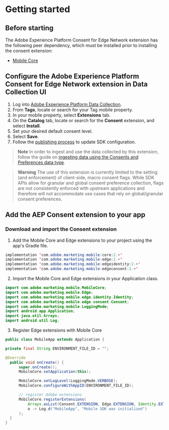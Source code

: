 # Getting started

## Before starting

The Adobe Experience Platform Consent for Edge Network extension has the following peer dependency, which must be installed prior to installing the consent extension:
- [Mobile Core](https://developer.adobe.com/client-sdks/documentation/mobile-core)

## Configure the Adobe Experience Platform Consent for Edge Network extension in Data Collection UI
1. Log into [Adobe Experience Platform Data Collection](https://experience.adobe.com/data-collection).
2. From **Tags**, locate or search for your Tag mobile property.
3. In your mobile property, select **Extensions** tab.
4. On the **Catalog** tab, locate or search for the **Consent** extension, and select **Install**.
5. Set your desired default consent level.
6. Select **Save**.
7. Follow the [publishing process](https://developer.adobe.com/client-sdks/documentation/getting-started/create-a-mobile-property/#publish-the-configuration) to update SDK configuration.

> **Note**
> In order to ingest and use the data collected by this extension, follow the guide on [ingesting data using the Consents and Preferences data type](https://experienceleague.adobe.com/docs/experience-platform/xdm/data-types/consents.html#ingest).

> **Warning**
> The use of this extension is currently limited to the setting (and enforcement) of client-side, macro consent flags. While SDK APIs allow for granular and global consent preference collection, flags are not consistently enforced with upstream applications and therefore will not accommodate use cases that rely on global/granular consent preferences.

## Add the AEP Consent extension to your app

### Download and import the Consent extension

1. Add the Mobile Core and Edge extensions to your project using the app's Gradle file.

  ```java
implementation 'com.adobe.marketing.mobile:core:2.+'
implementation 'com.adobe.marketing.mobile:edge:2.+'
implementation 'com.adobe.marketing.mobile:edgeidentity:2.+'
implementation 'com.adobe.marketing.mobile:edgeconsent:2.+'
  ```

2. Import the Mobile Core and Edge extensions in your Application class.

  ```java
import com.adobe.marketing.mobile.MobileCore;
import com.adobe.marketing.mobile.Edge;
import com.adobe.marketing.mobile.edge.identity.Identity;
import com.adobe.marketing.mobile.edge.consent.Consent;
import com.adobe.marketing.mobile.LoggingMode;
import android.app.Application;
import java.util.Arrays;
import android.util.Log;
  ```

3. Register Edge extensions with Mobile Core

  ```java
public class MobileApp extends Application {

  private final String ENVIRONMENT_FILE_ID = "";

@Override
	public void onCreate() {
		super.onCreate();
		MobileCore.setApplication(this);

		MobileCore.setLogLevel(LoggingMode.VERBOSE);
		MobileCore.configureWithAppID(ENVIRONMENT_FILE_ID);

		// register Adobe extensions
		MobileCore.registerExtensions(
			Arrays.asList(Consent.EXTENSION, Edge.EXTENSION, Identity.EXTENSION, Assurance.EXTENSION),
			o -> Log.d("MobileApp", "Mobile SDK was initialized")
		);
	}
}
```